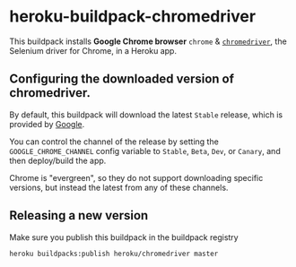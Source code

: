 # heroku-buildpack-chromedriver

This buildpack installs **Google Chrome browser** `chrome` &
[`chromedriver`](https://chromedriver.chromium.org/), the Selenium driver for Chrome, in a Heroku app.

## Configuring the downloaded version of chromedriver.

By default, this buildpack will download the latest `Stable` release, which is provided
by [Google](https://googlechromelabs.github.io/chrome-for-testing/).

You can control the channel of the release by setting the `GOOGLE_CHROME_CHANNEL`
config variable to `Stable`, `Beta`, `Dev`, or `Canary`, and then deploy/build the app.

Chrome is "evergreen", so they do not support downloading specific versions, 
but instead the latest from any of these channels.

## Releasing a new version

Make sure you publish this buildpack in the buildpack registry

`heroku buildpacks:publish heroku/chromedriver master`
